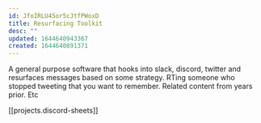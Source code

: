 ```yaml
---
id: JfoIRLU45or5cJtfPWoxD
title: Resurfacing Toolkit
desc: ""
updated: 1644640943367
created: 1644640891371
---
```


A general purpose software that hooks into slack, discord, twitter and resurfaces messages based on some strategy. RTing someone who stopped tweeting that you want to remember. Related content from years prior. Etc

[[projects.discord-sheets]]
